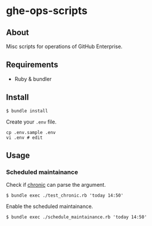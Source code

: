 
# ghe-ops-scripts

## About
Misc scripts for operations of GitHub Enterprise.

## Requirements
- Ruby & bundler


## Install

```
$ bundle install
```

Create your `.env` file.

```
cp .env.sample .env
vi .env # edit
```


## Usage

### Scheduled maintainance

Check if [chronic](https://github.com/mojombo/chronic) can parse the argument.

```
$ bundle exec ./test_chronic.rb 'today 14:50'
```

Enable the scheduled maintainance.

```
$ bundle exec ./schedule_maintainance.rb 'today 14:50'
```

